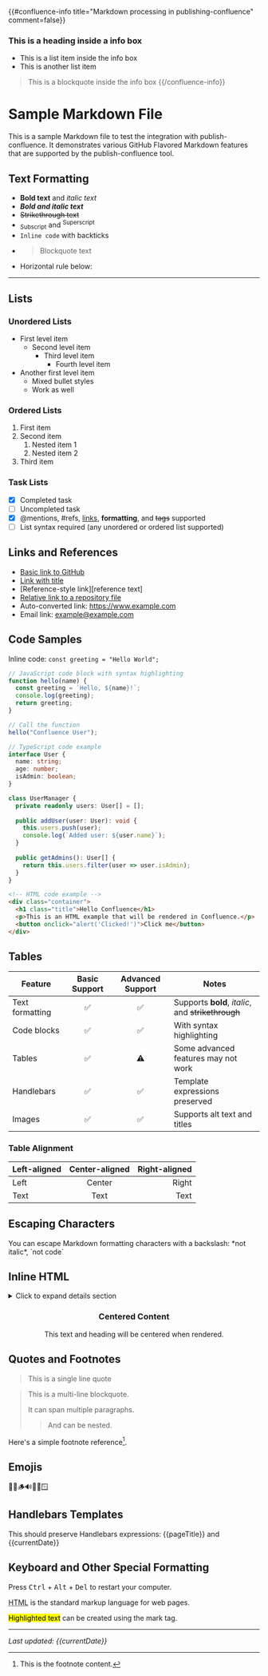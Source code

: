 {{#confluence-info title="Markdown processing in publishing-confluence" comment=false}}
  ### This is a heading inside a info box
  - This is a list item inside the info box
  - This is another list item

  > This is a blockquote inside the info box
{{/confluence-info}}

# Sample Markdown File

This is a sample Markdown file to test the integration with publish-confluence. It demonstrates various GitHub Flavored Markdown features that are supported by the publish-confluence tool.

## Text Formatting

- **Bold text** and *italic text*
- ***Bold and italic text***
- ~~Strikethrough text~~
- <sub>Subscript</sub> and <sup>Superscript</sup>
- `Inline code` with backticks
- > Blockquote text
- Horizontal rule below:

---

## Lists

### Unordered Lists
- First level item
  - Second level item
    - Third level item
      - Fourth level item
- Another first level item
  * Mixed bullet styles
  + Work as well

### Ordered Lists
1. First item
2. Second item
   1. Nested item 1
   2. Nested item 2
3. Third item

### Task Lists
- [x] Completed task
- [ ] Uncompleted task
- [x] @mentions, #refs, [links](https://github.com), **formatting**, and ~~tags~~ supported
- [ ] List syntax required (any unordered or ordered list supported)

## Links and References

- [Basic link to GitHub](https://github.com)
- [Link with title](https://github.com "GitHub's Homepage")
- [Reference-style link][reference text]
- [Relative link to a repository file](../README.md)
- Auto-converted link: https://www.example.com
- Email link: <example@example.com>

## Code Samples

Inline code: `const greeting = "Hello World";`

```javascript
// JavaScript code block with syntax highlighting
function hello(name) {
  const greeting = `Hello, ${name}!`;
  console.log(greeting);
  return greeting;
}

// Call the function
hello("Confluence User");
```

```typescript
// TypeScript code example
interface User {
  name: string;
  age: number;
  isAdmin: boolean;
}

class UserManager {
  private readonly users: User[] = [];
  
  public addUser(user: User): void {
    this.users.push(user);
    console.log(`Added user: ${user.name}`);
  }
  
  public getAdmins(): User[] {
    return this.users.filter(user => user.isAdmin);
  }
}
```

```html
<!-- HTML code example -->
<div class="container">
  <h1 class="title">Hello Confluence</h1>
  <p>This is an HTML example that will be rendered in Confluence.</p>
  <button onclick="alert('Clicked!')">Click me</button>
</div>
```

## Tables

| Feature | Basic Support | Advanced Support | Notes |
|---------|:-------------:|:----------------:|-------|
| Text formatting | ✅ | ✅ | Supports **bold**, *italic*, and ~~strikethrough~~ |
| Code blocks | ✅ | ✅ | With syntax highlighting |
| Tables | ✅ | ⚠️ | Some advanced features may not work |
| Handlebars | ✅ | ✅ | Template expressions preserved |
| Images | ✅ | ✅ | Supports alt text and titles |

### Table Alignment

| Left-aligned | Center-aligned | Right-aligned |
|:-------------|:--------------:|--------------:|
| Left         | Center         | Right         |
| Text         | Text           | Text          |

## Escaping Characters

You can escape Markdown formatting characters with a backslash: \*not italic\*, \`not code\`

## Inline HTML

<details>
<summary>Click to expand details section</summary>

This is hidden content that can be expanded.

- You can include lists
- And other markdown formatting
- Inside HTML blocks

</details>

<div align="center">

### Centered Content

This text and heading will be centered when rendered.

</div>

## Quotes and Footnotes

> This is a single line quote

> This is a multi-line blockquote.
>
> It can span multiple paragraphs.
>
> > And can be nested.

Here's a simple footnote reference[^1].

[^1]: This is the footnote content.

## Emojis

🔗😂🪵🔊🔨📐🪟

## Handlebars Templates

This should preserve Handlebars expressions: {{pageTitle}} and {{currentDate}}

## Keyboard and Other Special Formatting

Press <kbd>Ctrl</kbd> + <kbd>Alt</kbd> + <kbd>Del</kbd> to restart your computer.

<abbr title="HyperText Markup Language">HTML</abbr> is the standard markup language for web pages.

<mark>Highlighted text</mark> can be created using the mark tag.

<hr/>
<p><em>Last updated: {{currentDate}}</em></p>